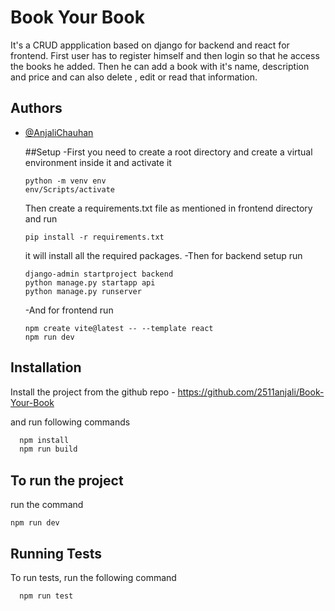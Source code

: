 
# Book Your Book

It's a CRUD appplication based on django for backend and react for frontend. First user has to register himself and then login so that he access the books he added. Then he can add a book with it's name, description and price and can also delete , edit or read that information.



## Authors

- [@AnjaliChauhan](https://github.com/2511anjali/Book-Your-Book)

  ##Setup
  -First you need to create a root directory and create a virtual environment inside it and activate it
  ```
  python -m venv env
  env/Scripts/activate
  ```
  Then create a requirements.txt file as mentioned in frontend directory and run
  ```
  pip install -r requirements.txt
  ``` 
  it will install all the required packages.
  -Then for backend setup run
  ```
  django-admin startproject backend
  python manage.py startapp api
  python manage.py runserver
  ```
  -And for frontend run
  ```
  npm create vite@latest -- --template react
  npm run dev
  ```


## Installation
Install the project from the github repo - https://github.com/2511anjali/Book-Your-Book


and run following commands
```bash
  npm install 
  npm run build
```
    
## To run the project

run the command
```
npm run dev
```


## Running Tests

To run tests, run the following command

```bash
  npm run test
```

